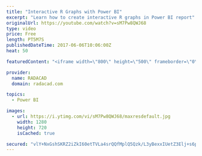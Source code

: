 ```yaml
---
title: "Interactive R Graphs with Power BI"
excerpt: "Learn how to create interactive R graphs in Power BI report"
originalUrl: https://youtube.com/watch?v=sM7Pw8QWJ68
type: video
price: Free
length: PT5M7S
publishedDateTime: 2017-06-06T10:06:00Z
heat: 50

featuredContent: "<iframe width=\"800\" height=\"500\" frameborder=\"0\" src=\"https://www.youtube.com/embed/sM7Pw8QWJ68\" allow=\"accelerometer; autoplay; encrypted-media; gyroscope; picture-in-picture\" allowfullscreen></iframe>"

provider:
  name: RADACAD
  domain: radacad.com

topics:
  - Power BI

images:
  - url: https://i.ytimg.com/vi/sM7Pw8QWJ68/maxresdefault.jpg
    width: 1280
    height: 720
    isCached: true

secured: "vlY+NxGshSKRZ2iZkI60etTVLa4srQQfMplQ5Qzk/L3yBexxIUetZ3Elj+s6pdRJisfW0B+1sP3krDMm9PIVoPov96VxGdZiMPuoqC/I1oF1LIEiy78bbWt8/0VTF+GtTx7YvL0b7aTShyTK8Pot8EjgQ+cepfKhzo4g9y+q/yqUKO1h+9orNcmQT//WFnZiYEJlZ5K0vqsCdJiFZfvMCrw7z/kocfKFgXFwgN7xtaVkHYxJsRpXydsFRUPyMVFVlL38bS9yFLL/sNUCg0dNbumaSsB+Yr67Sd/PA7zQhH8bAPpBETJiZnOXWZOna7BwyTNTbfX+wyafZcH7jmG+pqFEmKarV/t4Mk1HHL/PBJ2hCd+5mu5ZWGw5+DRVp/aRvjgWAqaPW7DfBPdHipNfIXjlKRU3HsGRBtqFq6S4RIs=;pTzp5Jp2b060IwbBD9rKiQ=="
---
```


